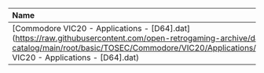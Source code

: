 |Name|Size|
|:---|---:|
|[Commodore VIC20 - Applications - [D64].dat](https://raw.githubusercontent.com/open-retrogaming-archive/dat-catalog/main/root/basic/TOSEC/Commodore/VIC20/Applications/[D64]/Commodore VIC20 - Applications - [D64].dat)|12913|
